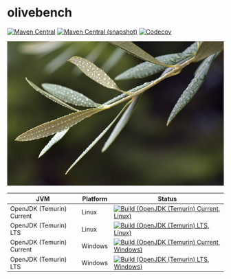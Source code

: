olivebench
===

[![Maven Central](https://img.shields.io/maven-central/v/com.io7m.olivebench/com.io7m.olivebench.svg?style=flat-square)](http://search.maven.org/#search%7Cga%7C1%7Cg%3A%22com.io7m.olivebench%22)
[![Maven Central (snapshot)](https://img.shields.io/nexus/s/https/s01.oss.sonatype.org/com.io7m.olivebench/com.io7m.olivebench.svg?style=flat-square)](https://s01.oss.sonatype.org/content/repositories/snapshots/com/io7m/olivebench/)
[![Codecov](https://img.shields.io/codecov/c/github/io7m/olivebench.svg?style=flat-square)](https://codecov.io/gh/io7m/olivebench)

![olivebench](./src/site/resources/olivebench.jpg?raw=true)

| JVM | Platform | Status |
|-----|----------|--------|
| OpenJDK (Temurin) Current | Linux | [![Build (OpenJDK (Temurin) Current, Linux)](https://img.shields.io/github/workflow/status/io7m/olivebench/main.linux.temurin.current)](https://github.com/io7m/olivebench/actions?query=workflow%3Amain.linux.temurin.current)|
| OpenJDK (Temurin) LTS | Linux | [![Build (OpenJDK (Temurin) LTS, Linux)](https://img.shields.io/github/workflow/status/io7m/olivebench/main.linux.temurin.lts)](https://github.com/io7m/olivebench/actions?query=workflow%3Amain.linux.temurin.lts)|
| OpenJDK (Temurin) Current | Windows | [![Build (OpenJDK (Temurin) Current, Windows)](https://img.shields.io/github/workflow/status/io7m/olivebench/main.windows.temurin.current)](https://github.com/io7m/olivebench/actions?query=workflow%3Amain.windows.temurin.current)|
| OpenJDK (Temurin) LTS | Windows | [![Build (OpenJDK (Temurin) LTS, Windows)](https://img.shields.io/github/workflow/status/io7m/olivebench/main.windows.temurin.lts)](https://github.com/io7m/olivebench/actions?query=workflow%3Amain.windows.temurin.lts)|
